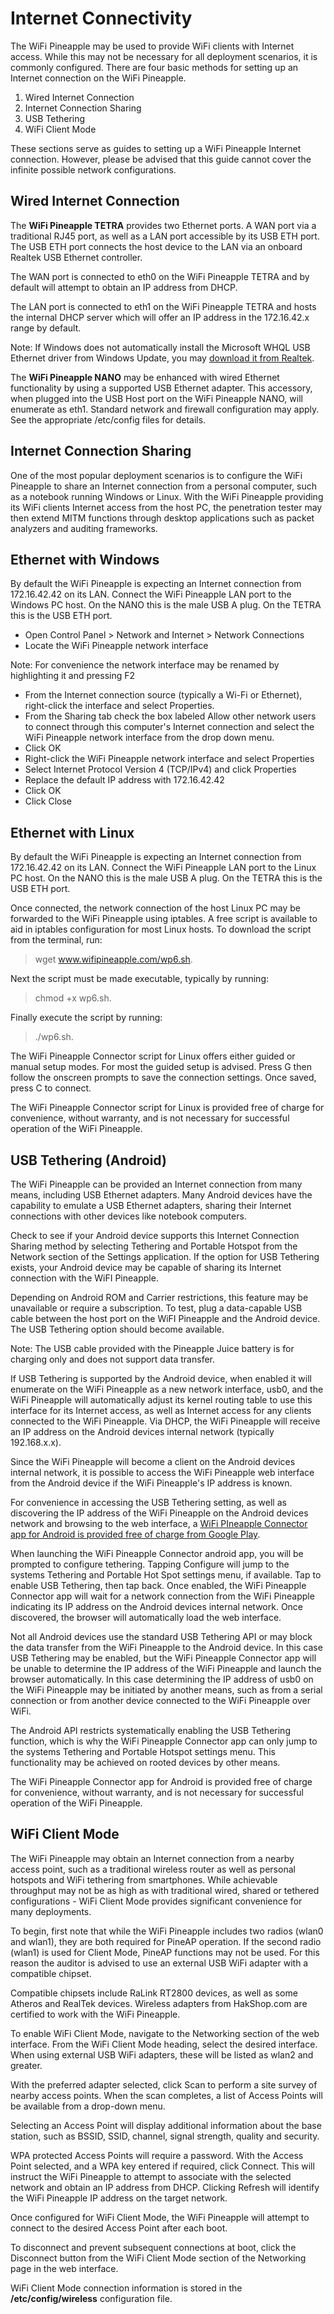 # Internet Connectivity

The WiFi Pineapple may be used to provide WiFi clients with Internet access. While this may not be necessary for all deployment scenarios, it is commonly configured. There are four basic methods for setting up an Internet connection on the WiFi Pineapple.

1. Wired Internet Connection
2. Internet Connection Sharing
3. USB Tethering
4. WiFi Client Mode

These sections serve as guides to setting up a WiFi Pineapple Internet connection. However, please be advised that this guide cannot cover the infinite possible network configurations.

## Wired Internet Connection

The **WiFi Pineapple TETRA** provides two Ethernet ports. A WAN port via a traditional RJ45 port, as well as a LAN port accessible by its USB ETH port. The USB ETH port connects the host device to the LAN via an onboard Realtek USB Ethernet controller.

The WAN port is connected to eth0 on the WiFi Pineapple TETRA and by default will attempt to obtain an IP address from DHCP.

The LAN port is connected to eth1 on the WiFi Pineapple TETRA and hosts the internal DHCP server which will offer an IP address in the 172.16.42.x range by default.

Note: If Windows does not automatically install the Microsoft WHQL USB Ethernet driver from Windows Update, you may [download it from Realtek](http://www.realtek.com.tw/downloads/downloadsView.aspx?Langid=1&PNid=55&PFid=55&Level=5&Conn=4&DownTypeID=3&GetDown=false#RTL8152B%28N%29).

The **WiFi Pineapple NANO** may be enhanced with wired Ethernet functionality by using a supported USB Ethernet adapter. This accessory, when plugged into the USB Host port on the WiFi Pineapple NANO, will enumerate as eth1. Standard network and firewall configuration may apply. See the appropriate /etc/config files for details.

## Internet Connection Sharing

One of the most popular deployment scenarios is to configure the WiFi Pineapple to share an Internet connection from a personal computer, such as a notebook running Windows or Linux. With the WiFi Pineapple providing its WiFi clients Internet access from the host PC, the penetration tester may then extend MITM functions through desktop applications such as packet analyzers and auditing frameworks. 

## Ethernet with Windows

By default the WiFi Pineapple is expecting an Internet connection from 172.16.42.42 on its LAN. Connect the WiFi Pineapple LAN port to the Windows PC host. On the NANO this is the male USB A plug. On the TETRA this is the USB ETH port.

* Open Control Panel > Network and Internet > Network Connections
* Locate the WiFi Pineapple network interface

Note: For convenience the network interface may be renamed by highlighting it and pressing F2

* From the Internet connection source (typically a Wi-Fi or Ethernet), right-click the interface and select Properties.
* From the Sharing tab check the box labeled Allow other network users to connect through this computer's Internet connection and select the WiFi Pineapple network interface from the drop down menu.
* Click OK
* Right-click the WiFi Pineapple network interface and select Properties
* Select Internet Protocol Version 4 (TCP/IPv4) and click Properties
* Replace the default IP address with 172.16.42.42
* Click OK
* Click Close

## Ethernet with Linux

By default the WiFi Pineapple is expecting an Internet connection from 172.16.42.42 on its LAN. Connect the WiFi Pineapple LAN port to the Linux PC host. On the NANO this is the male USB A plug. On the TETRA this is the USB ETH port.

Once connected, the network connection of the host Linux PC may be forwarded to the WiFi Pineapple using iptables. A free script is available to aid in iptables configuration for most Linux hosts. To download the script from the terminal, run:  

> wget www.wifipineapple.com/wp6.sh. 

Next the script must be made executable, typically by running:  

> chmod +x wp6.sh. 

Finally execute the script by running: 

> ./wp6.sh.

The WiFi Pineapple Connector script for Linux offers either guided or manual setup modes. For most the guided setup is advised. Press G then follow the onscreen prompts to save the connection settings. Once saved, press C to connect.

The WiFi Pineapple Connector script for Linux is provided free of charge for convenience, without warranty, and is not necessary for successful operation of the WiFi Pineapple.

## USB Tethering (Android)

The WiFi Pineapple can be provided an Internet connection from many means, including USB Ethernet adapters. Many Android devices have the capability to emulate a USB Ethernet adapters, sharing their Internet connections with other devices like notebook computers.

Check to see if your Android device supports this Internet Connection Sharing method by selecting Tethering and Portable Hotspot from the Network section of the Settings application. If the option for USB Tethering exists, your Android device may be capable of sharing its Internet connection with the WiFI Pineapple.

Depending on Android ROM and Carrier restrictions, this feature may be unavailable or require a subscription. To test, plug a data-capable USB cable between the host port on the WiFI Pineapple and the Android device. The USB Tethering option should become available.

Note: The USB cable provided with the Pineapple Juice battery is for charging only and does not support data transfer.

If USB Tethering is supported by the Android device, when enabled it will enumerate on the WiFi Pineapple as a new network interface, usb0, and the WiFi Pineapple will automatically adjust its kernel routing table to use this interface for its Internet access, as well as Internet access for any clients connected to the WiFi Pineapple. Via DHCP, the WiFi Pineapple will receive an IP address on the Android devices internal network (typically 192.168.x.x).

Since the WiFi Pineapple will become a client on the Android devices internal network, it is possible to access the WiFi Pineapple web interface from the Android device if the WiFi Pineapple's IP address is known.

For convenience in accessing the USB Tethering setting, as well as discovering the IP address of the WiFi Pineapple on the Android devices network and browsing to the web interface, a [WiFi PIneapple Connector app for Android is provided free of charge from Google Play](
https://play.google.com/store/apps/details?id=org.hak5.wifipineappleconnector).

When launching the WiFi Pineapple Connector android app, you will be prompted to configure tethering. Tapping Configure will jump to the systems Tethering and Portable Hot Spot settings menu, if available. Tap to enable USB Tethering, then tap back. Once enabled, the WiFi Pineapple Connector app will wait for a network connection from the WiFi Pineapple indicating its IP address on the Android devices internal network. Once discovered, the browser will automatically load the web interface.

Not all Android devices use the standard USB Tethering API or may block the data transfer from the WiFi Pineapple to the Android device. In this case USB Tethering may be enabled, but the WiFi Pineapple Connector app will be unable to determine the IP address of the WiFi Pineapple and launch the browser automatically. In this case determining the IP address of usb0 on the WiFi Pineapple may be initiated by another means, such as from a serial connection or from another device connected to the WiFi Pineapple over WiFi.

The Android API restricts systematically enabling the USB Tethering function, which is why the WiFi Pineapple Connector app can only jump to the systems Tethering and Portable Hotspot settings menu. This functionality may be achieved on rooted devices by other means.

The WiFi Pineapple Connector app for Android is provided free of charge for convenience, without warranty, and is not necessary for successful operation of the WiFi Pineapple.

## WiFi Client Mode

The WiFi Pineapple may obtain an Internet connection from a nearby access point, such as a traditional wireless router as well as personal hotspots and WiFi tethering from smartphones. While achievable throughput may not be as high as with traditional wired, shared or tethered configurations - WiFi Client Mode provides significant convenience for many deployments.

To begin, first note that while the WiFi Pineapple includes two radios (wlan0 and wlan1), they are both required for PineAP operation. If the second radio (wlan1) is used for Client Mode, PineAP functions may not be used. For this reason the auditor is advised to use an external USB WiFi adapter with a compatible chipset.

Compatible chipsets include RaLink RT2800 devices, as well as some Atheros and RealTek devices. Wireless adapters from HakShop.com are certified to work with the WiFi Pineapple.

To enable WiFi Client Mode, navigate to the Networking section of the web interface. From the WiFi Client Mode heading, select the desired interface. When using external USB WiFi adapters, these will be listed as wlan2 and greater. 

With the preferred adapter selected, click Scan to perform a site survey of nearby access points. When the scan completes, a list of Access Points will be available from a drop-down menu. 

Selecting an Access Point will display additional information about the base station, such as BSSID, SSID, channel, signal strength, quality and security.

WPA protected Access Points will require a password. With the Access Point selected, and a WPA key entered if required, click Connect. This will instruct the WiFi Pineapple to attempt to associate with the selected network and obtain an IP address from DHCP. Clicking Refresh will identify the WiFi Pineapple IP address on the target network.

Once configured for WiFi Client Mode, the WiFi Pineapple will attempt to connect to the desired Access Point after each boot. 

To disconnect and prevent subsequent connections at boot, click the Disconnect button from the WiFi Client Mode section of the Networking page in the web interface.

WiFi Client Mode connection information is stored in the **/etc/config/wireless** configuration file.

